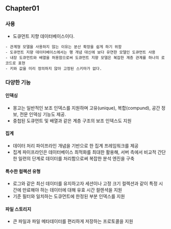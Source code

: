 ## Chapter01

### 사용
- 도큐먼트 지향 데이터베이스이다.
```
- 관계형 모델을 사용하지 않는 이유는 분산 확장을 쉽게 하기 위함
- 도큐먼트 지향 데이터베이스에서는 행 개념 대신에 보다 유연한 모델인 도큐먼트 사용
- 내장 도큐먼트와 배열을 허용함으로써 도큐먼트 지향 모델은 복잡한 계층 관계를 하나의 로코드로 표현
- 키와 값을 미리 정의하지 않아 고정된 스키마가 없다.
```

### 다양한 기능
#### 인덱싱
- 몽고는 일반적인 보조 인덱스를 지원하며 고유(unique), 복합(compund), 공간 정보, 전문 인덱싱 기능도 제공.
- 중첩된 도큐먼트 및 배열과 같은 계층 구조의 보조 인덱스도 지원

#### 집계
- 데이터 처리 파이프라인 개념을 기반으로 한 집계 프레임워크를 제공
- 집계 파이프라인은 데이터베이스 최적화를 최대한 활용해, 서버 측에서 비교적 간단한 일련의 단계로 데이터를 처리함으로써 복잡한 분석 엔진을 구축

#### 특수한 컬렉션 유형
- 로그와 같은 최신 데이터를 유지하고자 세션이나 고정 크기 컬렉션과 같이 특정 시간에 만료해야 하는 데이터에 대해 유효 시간 컬렌셕을 지원
- 기준 필터와 일치하는 도큐먼트에 한정된 부분 인덱스를 지원

#### 파일 스토리지
- 큰 파일과 파일 메타데이터를 편리하게 저장하는 프로토콜을 지원